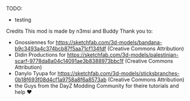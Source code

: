 TODO:
- testing

Credits
This mod is made by n3msi and Buddy
Thank you to:
- Gnossiennes for https://sketchfab.com/3d-models/bandana-b9c3493a4c374bcb87f5aa71cf134fdf  (Creative Commons Attribution)
- Didin Productions for https://sketchfab.com/3d-models/palestinian-scarf-9778da8a04c14091ae3b8388973bbc1f (Creative Commons Attribution)
- Danylo Tyupa for https://sketchfab.com/3d-models/sticksbranches-0b18f693f08d4cf1a9758a8f6a8573ab (Creative Commons Attribution)
- the Guys from the DayZ Modding Community for theire tutorials and help ♥
